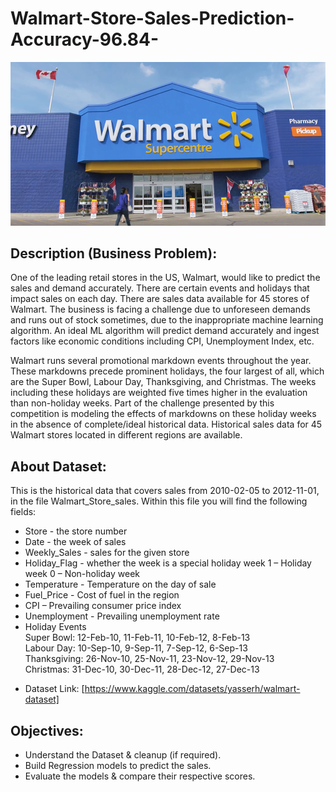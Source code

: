 # Walmart-Store-Sales-Prediction-Accuracy-96.84-

<img src = 'image.png'>

## Description (Business Problem):
One of the leading retail stores in the US, Walmart, would like to predict the sales and demand accurately. There are certain events and holidays that impact sales on each day. There are sales data available for 45 stores of Walmart. The business is facing a challenge due to unforeseen demands and runs out of stock sometimes, due to the inappropriate machine learning algorithm. An ideal ML algorithm will predict demand accurately and ingest factors like economic conditions including CPI, Unemployment Index, etc.

Walmart runs several promotional markdown events throughout the year. These markdowns precede prominent holidays, the four largest of all, which are the Super Bowl, Labour Day, Thanksgiving, and Christmas. The weeks including these holidays are weighted five times higher in the evaluation than non-holiday weeks. Part of the challenge presented by this competition is modeling the effects of markdowns on these holiday weeks in the absence of complete/ideal historical data. Historical sales data for 45 Walmart stores located in different regions are available.


## About Dataset:
This is the historical data that covers sales from 2010-02-05 to 2012-11-01, in the file Walmart_Store_sales. Within this file you will find the following fields:
* Store - the store number
* Date - the week of sales
* Weekly_Sales -  sales for the given store
* Holiday_Flag - whether the week is a special holiday week 1 – Holiday week 0 – Non-holiday week
* Temperature - Temperature on the day of sale
* Fuel_Price - Cost of fuel in the region
* CPI – Prevailing consumer price index
* Unemployment - Prevailing unemployment rate
* Holiday Events\
Super Bowl: 12-Feb-10, 11-Feb-11, 10-Feb-12, 8-Feb-13\
Labour Day: 10-Sep-10, 9-Sep-11, 7-Sep-12, 6-Sep-13\
Thanksgiving: 26-Nov-10, 25-Nov-11, 23-Nov-12, 29-Nov-13\
Christmas: 31-Dec-10, 30-Dec-11, 28-Dec-12, 27-Dec-13

- Dataset Link: [https://www.kaggle.com/datasets/yasserh/walmart-dataset]



## Objectives:
- Understand the Dataset & cleanup (if required).
- Build Regression models to predict the sales.
- Evaluate the models & compare their respective scores.

